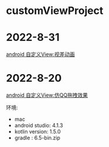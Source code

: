 # customViewProject

# 2022-8-31
[android 自定义View:视差动画](https://blog.csdn.net/weixin_44819566/article/details/126623382)

# 2022-8-20
[android 自定义View:仿QQ拖拽效果](https://blog.csdn.net/weixin_44819566/article/details/126441557)

 环境: 
- mac 
- android studio: 4.1.3
- kotlin version: 1.5.0
- gradle : 6.5-bin.zip

